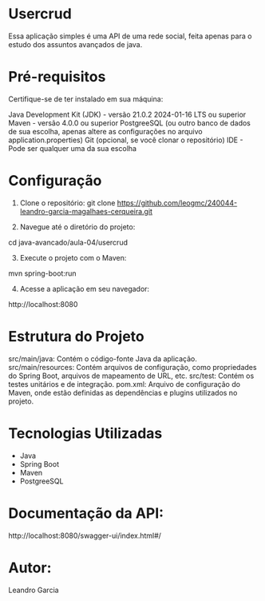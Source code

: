 # Usercrud
Essa aplicação simples é uma API de uma rede social, feita apenas para o estudo dos assuntos avançados de java.

# Pré-requisitos
Certifique-se de ter instalado em sua máquina:

Java Development Kit (JDK) - versão 21.0.2 2024-01-16 LTS ou superior
Maven - versão 4.0.0 ou superior
PostgreeSQL (ou outro banco de dados de sua escolha, apenas altere as configurações no arquivo application.properties)
Git (opcional, se você clonar o repositório)
IDE - Pode ser qualquer uma da sua escolha

# Configuração

1. Clone o repositório:
git clone https://github.com/leogmc/240044-leandro-garcia-magalhaes-cerqueira.git

2. Navegue até o diretório do projeto:

cd java-avancado/aula-04/usercrud

3. Execute o projeto com o Maven:

mvn spring-boot:run

4. Acesse a aplicação em seu navegador:

http://localhost:8080


# Estrutura do Projeto

src/main/java: Contém o código-fonte Java da aplicação.
src/main/resources: Contém arquivos de configuração, como propriedades do Spring Boot, arquivos de mapeamento de URL, etc.
src/test: Contém os testes unitários e de integração.
pom.xml: Arquivo de configuração do Maven, onde estão definidas as dependências e plugins utilizados no projeto.

# Tecnologias Utilizadas

- Java
- Spring Boot
- Maven
- PostgreeSQL


# Documentação da API:

http://localhost:8080/swagger-ui/index.html#/


# Autor:
Leandro Garcia